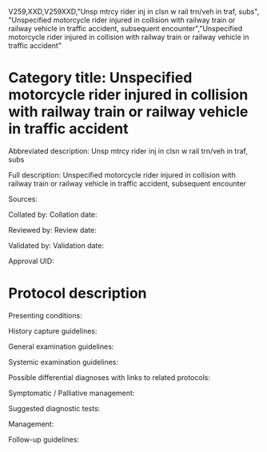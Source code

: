 V259,XXD,V259XXD,"Unsp mtrcy rider inj in clsn w rail trn/veh in traf, subs", "Unspecified motorcycle rider injured in collision with railway train or railway vehicle in traffic accident, subsequent encounter","Unspecified motorcycle rider injured in collision with railway train or railway vehicle in traffic accident"
# Category title: Unspecified motorcycle rider injured in collision with railway train or railway vehicle in traffic accident

Abbreviated description: Unsp mtrcy rider inj in clsn w rail trn/veh in traf, subs

Full description: Unspecified motorcycle rider injured in collision with railway train or railway vehicle in traffic accident, subsequent encounter

Sources:

Collated by:
Collation date:

Reviewed by:
Review date:

Validated by:
Validation date:

Approval UID:

# Protocol description

Presenting conditions:

History capture guidelines:

General examination guidelines:

Systemic examination guidelines:

Possible differential diagnoses with links to related protocols:

Symptomatic / Palliative management:

Suggested diagnostic tests:

Management:

Follow-up guidelines:
